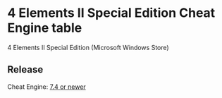 # 4 Elements II Special Edition Cheat Engine table  
4 Elements II Special Edition (Microsoft Windows Store)

## Release
Cheat Engine: [7.4 or newer](https://github.com/cheat-engine/cheat-engine/releases)  

